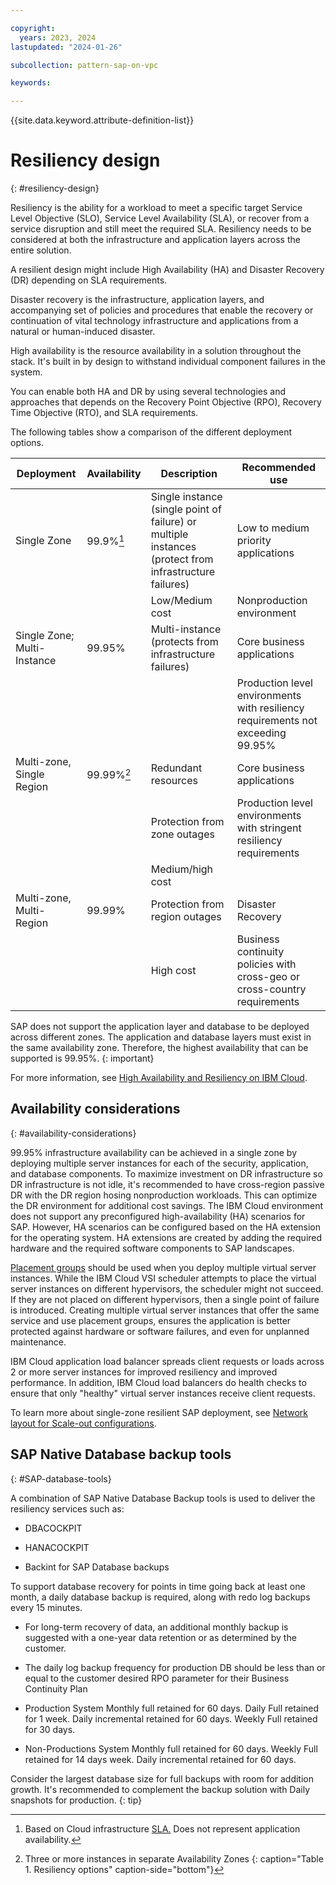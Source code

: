 ```yaml
---

copyright:
  years: 2023, 2024
lastupdated: "2024-01-26"

subcollection: pattern-sap-on-vpc

keywords:

---
```


{{site.data.keyword.attribute-definition-list}}

# Resiliency design
{: #resiliency-design}

Resiliency is the ability for a workload to meet a specific target Service Level Objective (SLO), Service Level Availability (SLA), or recover from a service disruption and still meet the required SLA. Resiliency needs to be considered at both the infrastructure and application layers across the entire solution.

A resilient design might include High Availability (HA) and Disaster Recovery (DR) depending on SLA requirements. 

Disaster recovery is the infrastructure, application layers, and accompanying set of policies and procedures that enable the recovery or continuation of vital technology infrastructure and applications from a natural or human-induced disaster.

High availability is the resource availability in a solution throughout the stack. It's built in by design to withstand individual component failures in the system.

You can enable both HA and DR by using several technologies and approaches that depends on the Recovery Point Objective (RPO), Recovery Time Objective (RTO), and SLA requirements.

The following tables show a comparison of the different deployment options.

| Deployment | Availability | Description | Recommended use |
|------------------|------------------|------------------|------------------|
| Single Zone                 | 99.9%[^tabletext]        |Single instance (single point of failure) or multiple instances (protect from infrastructure failures) |Low to medium priority applications                                             |
|                             |                 |Low/Medium cost                                                                                         |Nonproduction environment                                                      |
| Single Zone; Multi-Instance | 99.95%          |Multi-instance (protects from infrastructure failures)                                                  |Core business applications                                                      |
|                             |                 |                                                                                                            |Production level environments with resiliency requirements not exceeding 99.95% |
| Multi-zone, Single Region   | 99.99%[^tabletext2]       |Redundant resources                                                                                     |Core business applications                                                      |
|                             |                 |Protection from zone outages                                                                            |Production level environments with stringent resiliency requirements
|                             |                 |Medium/high cost                                                                                        |                                                                                    |
| Multi-zone, Multi-Region    | 99.99%          |Protection from region outages                                                                          |Disaster Recovery
|                             |                 |High cost                                                                                               |Business continuity policies with cross-geo or cross-country requirements       |

[^tabletext]: Based on Cloud infrastructure [SLA.](https://www.ibm.com/support/customer/csol/terms/?id=i126-9268&lc=en#detail-document) Does not represent application availability.  

[^tabletext2]: Three or more instances in separate Availability Zones
{: caption="Table 1. Resiliency options" caption-side="bottom"}

SAP does not support the application layer and database to be deployed across different zones. The application and database layers must exist in the same availability zone. Therefore, the highest availability that can be supported is 99.95%.
{: important}

For more information, see [High Availability and Resiliency on IBM Cloud](/docs/ha-infrastructure?topic=ha-infrastructure-landing-about-ha-dr-backup).

## Availability considerations
{: #availability-considerations}

99.95% infrastructure availability can be achieved in a single zone by deploying multiple server instances for each of the security, application, and database components. To maximize investment on DR infrastructure so DR infrastructure is not idle, it's recommended to have cross-region passive DR with the DR region hosing nonproduction workloads. This can optimize the DR environment for additional cost savings. The IBM Cloud environment does not support any preconfigured high-availability (HA) scenarios for SAP. However, HA scenarios can be configured based on the HA extension for the operating system. HA extensions are created by adding the required hardware and the required software components to SAP landscapes.

[Placement groups](https://cloud.ibm.com/docs/vpc?topic=vpc-about-placement-groups-for-vpc) should be used when you deploy multiple virtual server instances. While the IBM Cloud VSI scheduler attempts to place the virtual server instances on different hypervisors, the scheduler might not succeed. If they are not placed on different hypervisors, then a single point of failure is introduced. Creating multiple virtual server instances that offer the same service and use placement groups, ensures the application is better protected against hardware or software failures, and even for unplanned maintenance.

IBM Cloud application load balancer spreads client requests or loads across 2 or more server instances for improved resiliency and improved performance. In addition, IBM Cloud load balancers do health checks to ensure that only "healthy" virtual server instances receive client requests.

To learn more about single-zone resilient SAP deployment, see [Network layout for Scale-out configurations](/docs/sap?topic=sap-refarch-hana-scaleout#network-layout-for-scale-out-configurations-2).


## SAP Native Database backup tools
{: #SAP-database-tools}

A combination of SAP Native Database Backup tools is used to deliver the resiliency services such as:

* DBACOCKPIT

* HANACOCKPIT

* Backint for SAP Database backups

To support database recovery for points in time going back at least one month, a daily database backup is required, along with redo log backups every 15 minutes.

* For long-term recovery of data, an additional monthly backup is suggested with a one-year data retention or as determined by the customer.

* The daily log backup frequency for production DB should be less than or equal to the customer desired RPO parameter for their Business Continuity Plan

* Production System Monthly full retained for 60 days. Daily Full retained for 1 week. Daily incremental retained for 60 days. Weekly Full retained for 30 days.

* Non-Productions System Monthly full retained for 60 days. Weekly Full retained for 14 days week. Daily incremental retained for 60 days.

Consider the largest database size for full backups with room for addition growth. It's recommended to complement the backup solution with Daily snapshots for production.
{: tip}
